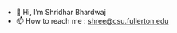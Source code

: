 - 👋 Hi, I’m Shridhar Bhardwaj
- 📫 How to reach me : shree@csu.fullerton.edu

<!---
bshreedhar/bshreedhar is a ✨ special ✨ repository because its `README.md` (this file) appears on your GitHub profile.
You can click the Preview link to take a look at your changes.
--->

